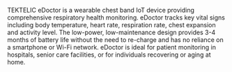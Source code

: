 TEKTELIC eDoctor is a wearable chest band IoT device providing comprehensive respiratory health monitoring. eDoctor tracks key vital signs including body temperature, heart rate, respiration rate, chest expansion and activity level. The low-power, low-maintenance design provides 3-4 months of battery life without the need to re-charge and has no reliance on a smartphone or Wi-Fi network. eDoctor is ideal for patient monitoring in hospitals, senior care facilities, or for individuals recovering or aging at home.
